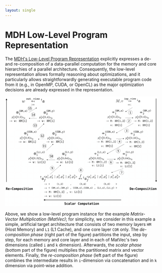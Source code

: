 ```yaml
---
layout: single
---
```


# MDH Low-Level Program Representation

The [MDH's Low-Level Program Representation](/under_review) explicitly expresses a de- and re-composition of a data-parallel computation for the memory and core hierarchies of a parallel architecture.
Consequently, the low-level representation allows formally reasoning about optimizations, and it particularly allows straightforwardly generating executable program code from it (e.g., in OpenMP, CUDA, or OpenCL) as the major optimization decisions are already expressed in the representation.

![MatVec Expressed in MDH's Low-Level Program Representation](/assets/images/ll_matvec.png)

Above, we show a low-level program instance for the example *Matrix-Vector Multiplication (MatVec)*; for simplicity, we consider in this example a simple, artificial target architecture that consists of two memory layers `HM` (Host Memory) and `L1` (L1 Cache), and one core layer `COR` only.
The *de-composition phase* (right part of the figure) partitions the input, step by step, for each memory and core layer and in each of MatVec's two dimensions (called `i` and `k` dimension).
Afterwards, the *scalar phase* (bottom part of the figure) multiplies the partitioned matrix and vector elements.
Finally, the *re-composition phase* (left part of the figure) combines the intermediate results in `i`-dimension via concatenation and in `k` dimension via point-wise addition.


[//]: # (Visualization of a straightforward low-level instance for MatVec:)

[//]: # ()
[//]: # (TODO: alternativ/zusäztlich video visualizer ?)
